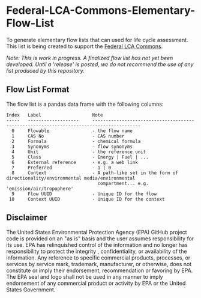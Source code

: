 # Federal-LCA-Commons-Elementary-Flow-List
To generate elementary flow lists that can used for life cycle assessment. This list is being created to support the [Federal LCA Commons](http://www.lcacommons.gov).

_Note: This is work in progress. A finalized flow list has not yet been developed. Until a 'release' is posted, we do not recommend the use of any list produced by this repository._


## Flow List Format
The flow list is a pandas data frame with the following columns:
```
Index   Label                   Note 
-----   -------------------     ----------------------------------------------------------------------------------------
  0     Flowable                - the flow name
  1     CAS No                  - CAS number
  2     Formula                 - chemical formula
  3     Synonyms                - flow synonyms
  4     Unit                    - the reference unit
  5     Class                   - Energy | Fuel | ...
  6     External reference      - e.g. a web link
  7     Preferred               - 1 | 0
  8     Context                 - A path-like set in the form of directionality/environmental media/environmental 
                                  compartment... e.g. 'emission/air/tropophere'  
  9     Flow UUID               - Unique ID for the flow
 10     Context UUID            - Unique ID for the context
```


## Disclaimer
The United States Environmental Protection Agency (EPA) GitHub project code is provided on an "as is" basis and the user assumes responsibility for its use.  EPA has relinquished control of the information and no longer has responsibility to protect the integrity , confidentiality, or availability of the information.  Any reference to specific commercial products, processes, or services by service mark, trademark, manufacturer, or otherwise, does not constitute or imply their endorsement, recommendation or favoring by EPA.  The EPA seal and logo shall not be used in any manner to imply endorsement of any commercial product or activity by EPA or the United States Government.

